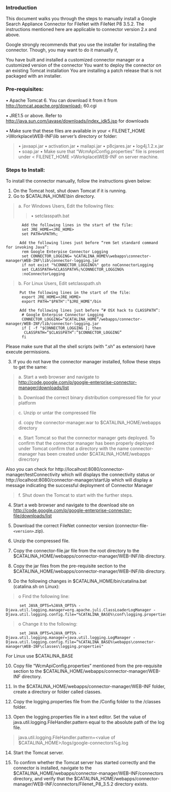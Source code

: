 ### Introduction ###

This document walks you through the steps to manually install a Google Search Appliance Connector for FileNet with FileNet P8 3.5.2. The instructions mentioned here are applicable to connector version 2.x and above.

Google strongly recommends that you use the installer for installing the connector. Though, you may want to do it manually if,

You have built and installed a customized connector manager or a customized version of the connector
You want to deploy the connector on an existing Tomcat installation
You are installing a patch release that is not packaged with an installer.

### Pre-requisites: ###
• Apache Tomcat 6. You can download it from it from http://tomcat.apache.org/download-  60.cgi

• JRE1.5 or above. Refer to http://java.sun.com/javase/downloads/index_jdk5.jsp for downloads

• Make sure that these files are available in your < FILENET\_HOME >\Workplace\WEB-INF\lib server’s directory or folder:
> • javaapi.jar
> • activation.jar
> • mailapi.jar
> • p8cjares.jar
> • log4j.1.2.x.jar
> • soap.jar
• Make sure that “WcmApiConfig.properties” file is present under < FILENET\_HOME >\Workplace\WEB-INF on server machine.


### Steps to Install: ###
To install the connector manually, follow the instructions given below:
1. On the Tomcat host, shut down Tomcat if it is running.
2. Go to $CATALINA\_HOME\bin directory.
> a. For Windows Users,
> Edit the following files:
> > • setclasspath.bat

```
       Add the following lines in the start of the file:
       set JRE_HOME=<JRE_HOME>
       set PATH=%PATH%;

      Add the following lines just before “rem Set standard command for invoking Java”:
       rem Google Enterpise Connector Logging
       set CONNECTOR_LOGGING= %CATALINA_HOME%\webapps\connector-manager\WEB-INF\lib\connector-logging.jar
       if not exist "%CONNECTOR_LOGGING%" goto noConnectorLogging
       set CLASSPATH=%CLASSPATH%;%CONNECTOR_LOGGING%
       :noConnectorLogging
```


> b.	For Linux Users,
> Edit setclasspath.sh

```
      Put the following lines in the start of the file:
       export JRE_HOME=<JRE_HOME>
       export PATH="$PATH":"$JRE_HOME"/bin

      Add the following lines just before “# OSX hack to CLASSPATH”:
       # Google Enterpise Connector Logging
       CONNECTOR_LOGGING=”$CATALINA_HOME”/webapps/connector-manager/WEB-INF/lib/connector-logging.jar
       if [ -f "$CONNECTOR_LOGGING ]; then
        CLASSPATH=”$CLASSPATH”:”$CONNECTOR_LOGGING”
       fi
```
Please make sure that all the shell scripts (with “.sh” as extension) have execute permissions.

3. If you do not have the connector manager installed, follow these steps to get the same:
> a. Start a web browser and navigate to http://code.google.com/p/google-enterprise-connector-manager/downloads/list

> b. Download the correct binary distribution compressed file for your platform

> c. Unzip or untar the compressed file

> d. copy the connector-manager.war to $CATALINA\_HOME/webapps directory

> e. Start Tomcat so that the connector manager gets deployed. To confirm that the connector manager has been properly deployed under Tomcat confirm that a directory with the name connector-manager has been created under $CATALINA\_HOME/webapps direcrtory

Also you can check for http://localhost:8080/connector-manager/testConnectivity which will displays the connectivity status or http://localhost:8080/connector-manager/startUp which will display a message indicating the successful deployment of Connector Manager

> f. Shut down the Tomcat to start with the further steps.


4. Start a web browser and navigate to the download site on http://code.google.com/p/google-enterprise-connector-file/downloads/list

5. Download the correct FileNet connector version (connector-file-`<version>`.zip).

6. Unzip the compressed file.

7. Copy the connector-file.jar file from the root directory to the $CATALINA\_HOME/webapps/connector-manager/WEB-INF/lib directory.

8. Copy the jar files from the pre-requisite section to the $CATALINA\_HOME/webapps/connector-manager/WEB-INF/lib directory.

9. Do the following changes in $CATALINA\_HOME/bin/catalina.bat (catalina.sh on Linux):
> o Find the following line:
```
      set JAVA_OPTS=%JAVA_OPTS% -Djava.util.logging.manager=org.apache.juli.ClassLoaderLogManager -Djava.util.logging.config.file="%CATALINA_BASE%\conf\logging.properties"
```

> o Change it to the following:
```
      set JAVA_OPTS=%JAVA_OPTS% -Djava.util.logging.manager=java.util.logging.LogManager -Djava.util.logging.config.file=”%CATALINA_BASE%\webapps\connector-manager\WEB-INF\classes\logging.properties"
```

For Linux use $CATALINA\_BASE

10. Copy file “WcmApiConfig.properties” mentioned from the pre-requisite section to the $CATALINA\_HOME/webapps/connector-manager/WEB-INF directory.

11. In the $CATALINA\_HOME/webapps/connector-manager/WEB-INF folder, create a directory or folder called classes.

12. Copy the logging.properties file from the /Config folder to the /classes folder.

13. Open the logging.properties file in a text editor. Set the value of java.util.logging.FileHandler.pattern equal to the absolute path of the log file.
> java.util.logging.FileHandler.pattern=<value of $CATALINA\_HOME>/logs/google-connectors%g.log

14. Start the Tomcat server.

16. To confirm whether the Tomcat server has started correctly and the connector is installed, navigate to the $CATALINA\_HOME/webapps/connector-manager/WEB-INF/connectors directory, and verify that the $CATALINA\_HOME/webapps/connector-manager/WEB-INF/connectors/Filenet\_P8\_3.5.2 directory exists.